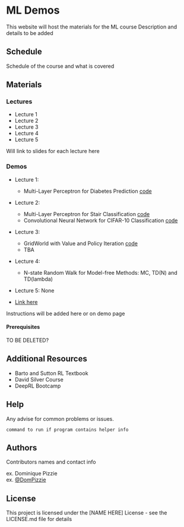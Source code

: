 # ML Demos

This website will host the materials for the ML course
Description and details to be added

## Schedule

Schedule of the course and what is covered

## Materials

### Lectures

* Lecture 1
* Lecture 2
* Lecture 3
* Lecture 4
* Lecture 5

Will link to slides for each lecture here

### Demos

* Lecture 1:
   *  Multi-Layer Perceptron for Diabetes Prediction [code](info.md)
* Lecture 2:
   * Multi-Layer Perceptron for Stair Classification [code](info.md)
   * Convolutional Neural Network for CIFAR-10 Classification [code](info.md) 
* Lecture 3:
   * GridWorld with Value and Policy Iteration [code](info.md)
   * TBA
* Lecture 4:
   *  N-state Random Walk for Model-free Methods: MC, TD(N) and TD(lambda)
* Lecture 5: None

* [Link here](info.md)
  
Instructions will be added here or on demo page

#### Prerequisites
TO BE DELETED?

## Additional Resources

* Barto and Sutton RL Textbook
* David Silver Course
* DeepRL Bootcamp

## Help

Any advise for common problems or issues.
```
command to run if program contains helper info
```

## Authors

Contributors names and contact info

ex. Dominique Pizzie  
ex. [@DomPizzie](https://twitter.com/dompizzie)

## License

This project is licensed under the [NAME HERE] License - see the LICENSE.md file for details

